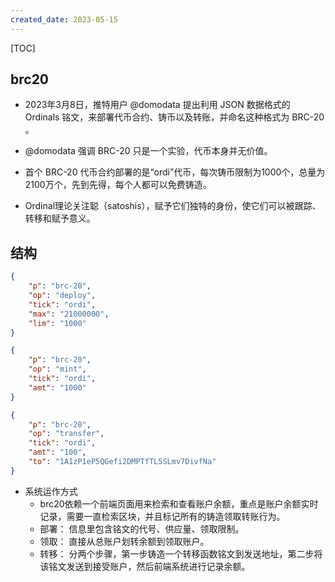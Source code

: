 ```yaml
---
created_date: 2023-05-15
---
```


[TOC]

## brc20

- 2023年3月8日，推特用户 @domodata 提出利用 JSON 数据格式的 Ordinals 铭文，来部署代币合约、铸币以及转账，并命名这种格式为 BRC-20 。

- @domodata 强调 BRC-20 只是一个实验，代币本身并无价值。

- 首个 BRC-20 代币合约部署的是“ordi”代币，每次铸币限制为1000个，总量为2100万个，先到先得，每个人都可以免费铸造。

- Ordinal理论关注聪（satoshis），赋予它们独特的身份，使它们可以被跟踪、转移和赋予意义。

## 结构

```json
{
    "p": "brc-20",
    "op": "deploy",
    "tick": "ordi",
    "max": "21000000",
    "lim": "1000"
}
```

```json
{
    "p": "brc-20",
    "op": "mint",
    "tick": "ordi",
    "amt": "1000"
}
```

```json
{
    "p": "brc-20",
    "op": "transfer",
    "tick": "ordi",
    "amt": "100",
    "to": "1A1zP1eP5QGefi2DMPTfTL5SLmv7DivfNa"
}
```

- 系统运作方式
  - brc20依赖一个前端页面用来检索和查看账户余额，重点是账户余额实时记录，需要一直检索区块，并且标记所有的铸造领取转账行为。
  - 部署： 信息里包含铭文的代号、供应量、领取限制。
  - 领取： 直接从总账户划转余额到领取账户。
  - 转移： 分两个步骤，第一步铸造一个转移函数铭文到发送地址，第二步将该铭文发送到接受账户，然后前端系统进行记录余额。
